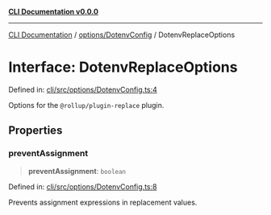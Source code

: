 [**CLI Documentation v0.0.0**](../../../README.md)

***

[CLI Documentation](../../../modules.md) / [options/DotenvConfig](../README.md) / DotenvReplaceOptions

# Interface: DotenvReplaceOptions

Defined in: [cli/src/options/DotenvConfig.ts:4](https://github.com/stonemjs/cli/blob/f877eea0c25a2644820eb8dfcb0babef674d570d/src/options/DotenvConfig.ts#L4)

Options for the `@rollup/plugin-replace` plugin.

## Properties

### preventAssignment

> **preventAssignment**: `boolean`

Defined in: [cli/src/options/DotenvConfig.ts:8](https://github.com/stonemjs/cli/blob/f877eea0c25a2644820eb8dfcb0babef674d570d/src/options/DotenvConfig.ts#L8)

Prevents assignment expressions in replacement values.
